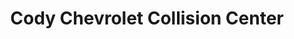 ---
title: "Cody Chevrolet Collision Center"
url: /montpelier/cody-chevrolet-collision-center/
shop: car repair
---